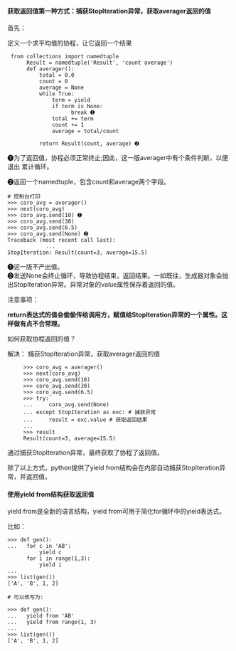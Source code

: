 #### 获取返回值第一种方式：捕获StopIteration异常，获取averager返回的值

首先：

定义一个求平均值的协程，让它返回一个结果

```
 from collections import namedtuple
      Result = namedtuple('Result', 'count average')
      def averager():
          total = 0.0
          count = 0
          average = None
          while True:
              term = yield
              if term is None:
                    break ➊ 
              total += term
              count += 1
              average = total/count

          return Result(count, average) ➋
```

➊为了返回值，协程必须正常终止;因此，这一版averager中有个条件判断，以便退出 累计循环。

➋返回一个namedtuple，包含count和average两个字段。

```
# 控制台打印      
>>> coro_avg = averager() 
>>> next(coro_avg)
>>> coro_avg.send(10) ➊ 
>>> coro_avg.send(30)
>>> coro_avg.send(6.5)
>>> coro_avg.send(None) ➋ 
Traceback (most recent call last):
            ...
StopIteration: Result(count=3, average=15.5)
```

➊这一版不产出值。  
➋发送None会终止循环，导致协程结束，返回结果。一如既往，生成器对象会抛出StopIteration异常。异常对象的value属性保存着返回的值。

注意事项：

**return表达式的值会偷偷传给调用方，赋值给StopIteration异常的一个属性。这样做有点不合常理。**

如何获取协程返回的值？

解决： 捕获StopIteration异常，获取averager返回的值

```
     >>> coro_avg = averager()
     >>> next(coro_avg)
     >>> coro_avg.send(10)
     >>> coro_avg.send(30)
     >>> coro_avg.send(6.5)
     >>> try:
     ...     coro_avg.send(None)
     ... except StopIteration as exc: # 捕获异常
     ...     result = exc.value # 获取返回结果
     ...
     >>> result
     Result(count=3, average=15.5)
```

通过捕获StopIteration异常，最终获取了协程了返回值。

除了以上方式，python提供了yield from结构会在内部自动捕获StopIteration异常，并返回值。

#### 使用yield from结构获取返回值

yield from是全新的语言结构，yield from可用于简化for循环中的yield表达式。

比如：

```
>>> def gen():
...   for c in 'AB':
          yield c
      for i in range(1,3):
          yield i
...
>>> list(gen())
['A', 'B', 1, 2]

# 可以改写为:

>>> def gen():
...   yield from 'AB'
...   yield from range(1, 3)
...
>>> list(gen())
['A', 'B', 1, 2]
```



